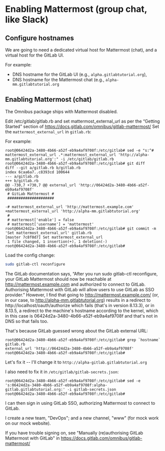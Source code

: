 # Enabling Mattermost (group chat, like Slack)

## Configure hostnames

We are going to need a dedicated virtual host for Mattermost (chat), and a virtual host for the GitLab UI.

For example:
- DNS hostname for the GitLab UI (e.g., `alpha.gitlabtutorial.org`), 
- DNS hostname for the Mattermost chat (e.g., `alpha-mm.gitlabtutorial.org`

## Enabling Mattermost (chat)

The Omnibus package ships with Mattermost disabled.

Edit /etc/gitlab/gitlab.rb and set mattermost_external_url as per the “Getting Started” section of https://docs.gitlab.com/omnibus/gitlab-mattermost/
Set the `mattermost_external_url` in `gitlab.rb`:

For example:

```shell_session
root@06424d2a-3480-4b66-a52f-eb9a4af9708f:/etc/gitlab# sed -e "s:^# mattermost_external_url .*:mattermost_external_url 'http://alpha-mm.gitlabtutorial.org':" -i /etc/gitlab/gitlab.rb
root@06424d2a-3480-4b66-a52f-eb9a4af9708f:/etc/gitlab# git diff
diff --git a/gitlab.rb b/gitlab.rb
index 6caa6a7..c8393cd 100644
--- a/gitlab.rb
+++ b/gitlab.rb
@@ -730,7 +730,7 @@ external_url 'http://06424d2a-3480-4b66-a52f-eb9a4af9708f'
 # GitLab Mattermost #
 #####################

-# mattermost_external_url 'http://mattermost.example.com'
+mattermost_external_url 'http://alpha-mm.gitlabtutorial.org'
 #
 # mattermost['enable'] = false
 # mattermost['username'] = 'mattermost'
root@06424d2a-3480-4b66-a52f-eb9a4af9708f:/etc/gitlab# git commit -m 'Set mattermost_external_url' gitlab.rb
[master 7c8f0d7] Set mattermost_external_url
 1 file changed, 1 insertion(+), 1 deletion(-)
root@06424d2a-3480-4b66-a52f-eb9a4af9708f:/etc/gitlab#
```

Load the config change:
```bash
sudo gitlab-ctl reconfigure
```
The GitLab documentation says, “After you run sudo gitlab-ctl reconfigure, 
your GitLab Mattermost should now be reachable at http://mattermost.example.com 
and authorized to connect to GitLab. Authorising Mattermost with GitLab will 
allow users to use GitLab as SSO provider.”  However, I find that going to 
http://mattermost.example.com/ (or, in our case, to http://alpha-mm.gitlabtutorial.org)
results in a redirect to http://localhost/oauth/authorize which fails (that's in
version 8.13.3), or in 8.13.5, a redirect to the machine's hostname according
to the kernel, which in this case is 06424d2a-3480-4b66-a52f-eb9a4af9708f and
that's not in DNS so that fails too.

That's because GitLab guessed wrong about the GitLab external URL:

```
root@06424d2a-3480-4b66-a52f-eb9a4af9708f:/etc/gitlab# grep `hostname` gitlab.rb
external_url 'http://06424d2a-3480-4b66-a52f-eb9a4af9708f'
root@06424d2a-3480-4b66-a52f-eb9a4af9708f:/etc/gitlab#
```

Let's fix it -- I'll change it to `http://alpha-gitlab.gitlabtutorial.org`

I also need to fix it in `/etc/gitlab/gitlab-secrets.json`:

```
root@06424d2a-3480-4b66-a52f-eb9a4af9708f:/etc/gitlab# sed -e 's:06424d2a-3480-4b66-a52f-eb9a4af9708f:alpha-gitlab.gitlabtutorial.org:' -i gitlab-secrets.json
root@06424d2a-3480-4b66-a52f-eb9a4af9708f:/etc/gitlab#
```

I can then sign in using GitLab SSO, authorizing Mattermost to connect to GitLab.

I create a new team, "DevOps"; and a new channel, "www" (for mock work on our mock website).

If you have trouble signing on, see "Manually (re)authorising GitLab Mattermost with GitLab"
in https://docs.gitlab.com/omnibus/gitlab-mattermost/
